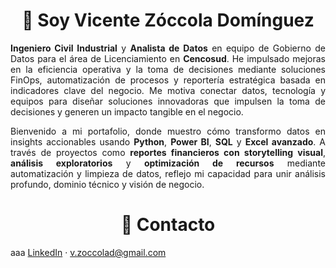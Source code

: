 <!-- Encabezado principal -->
<h1 align="center">👋 Soy Vicente Zóccola Domínguez</h1>

<!-- Resumen profesional -->
<p align="justify">
  <strong>Ingeniero Civil Industrial</strong> y <strong>Analista de Datos</strong> en equipo de Gobierno de Datos para el área de Licenciamiento en <strong>Cencosud</strong>. He impulsado mejoras en la eficiencia operativa y la toma de decisiones mediante soluciones FinOps, automatización de procesos y reportería estratégica basada en indicadores clave del negocio. Me motiva conectar datos, tecnología y equipos para diseñar soluciones innovadoras que impulsen la toma de decisiones y generen un impacto tangible en el negocio.
</p>

<!-- Presentación de portafolio -->
<p align="justify">
  Bienvenido a mi portafolio, donde muestro cómo transformo datos en insights accionables usando <strong>Python</strong>, <strong>Power BI</strong>, <strong>SQL</strong> y <strong>Excel avanzado</strong>. A través de proyectos como <strong>reportes financieros con storytelling visual</strong>, <strong>análisis exploratorios</strong> y <strong>optimización de recursos</strong> mediante automatización y limpieza de datos, reflejo mi capacidad para unir análisis profundo, dominio técnico y visión de negocio.
</p>

<!-- Contacto -->
<h1 align="center">🤝 Contacto</h1>

<!-- Detalle contacto -->
<p>
aaa
<a href="https://www.linkedin.com/in/vicente-zoccola-057098211">LinkedIn</a> · <a href="mailto:v.zoccolad@gmail.com">v.zoccolad@gmail.com</a>
